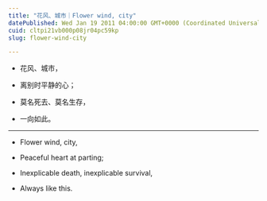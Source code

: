 ```yaml
---
title: "花风、城市｜Flower wind, city"
datePublished: Wed Jan 19 2011 04:00:00 GMT+0000 (Coordinated Universal Time)
cuid: cltpi21vb000p08jr04pc59kp
slug: flower-wind-city

---
```


* 花风、城市，
    
* 离别时平静的心；
    
* 莫名死去、莫名生存，
    
* 一向如此。
    

---

* Flower wind, city,
    
* Peaceful heart at parting;
    
* Inexplicable death, inexplicable survival,
    
* Always like this.